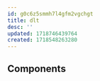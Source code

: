```yaml
---
id: g0c6z5smmh7l4gfm2vgchgt
title: dlt
desc: ''
updated: 1718746439764
created: 1718548263280
---
```



## Components

